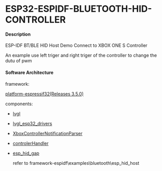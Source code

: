 # ESP32-ESPIDF-BLUETOOTH-HID-CONTROLLER

#### Description
ESP-IDF BT/BLE HID Host Demo Connect to XBOX ONE S Controller

An example use left triger and right triger of the controller to change the dutu of pwm

#### Software Architecture
framework:

[platform-espressif32(Releases 3.5.0)](https://github.com/platformio/platform-espressif32)

components:

 - [lvgl](https://github.com/lvgl/lvgl)

 - [lvgl_esp32_drivers](https://github.com/lvgl/lvgl_esp32_drivers)

 - [XboxControllerNotificationParser](https://github.com/asukiaaa/arduino-XboxControllerNotificationParser)

 - [controlerHandler](./components/controlerHandler/controlerHandler.cpp)

 - [esp_hid_gap](./components/esp_hid_gap/esp_hid_gap.c)

    refer to framework-espidf\examples\bluetooth\esp_hid_host
